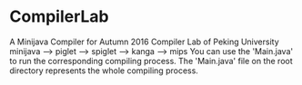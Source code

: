 # CompilerLab
A Minijava Compiler for Autumn 2016 Compiler Lab of Peking University
minijava --> piglet --> spiglet --> kanga --> mips
You can use the 'Main.java' to run the corresponding compiling process.
The 'Main.java' file on the root directory represents the whole compiling process.

